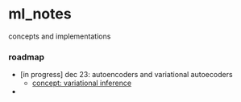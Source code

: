 # ml_notes
concepts and implementations

### roadmap
- [in progress] dec 23: autoencoders and variational autoecoders 
    - [concept: variational inference]('/concepts/vi.md')
- 
